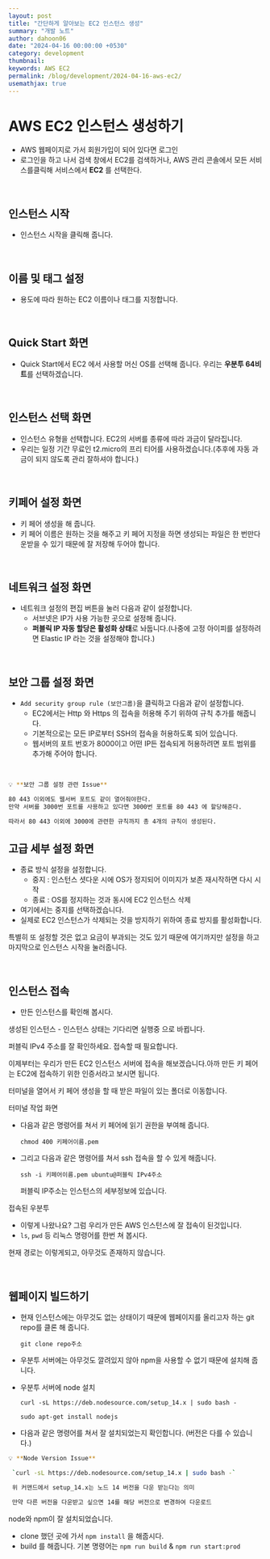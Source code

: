 ```yaml
---
layout: post
title: "간단하게 알아보는 EC2 인스턴스 생성"
summary: "개발 노트"
author: dahoon06
date: "2024-04-16 00:00:00 +0530"
category: development
thumbnail: 
keywords: AWS EC2
permalink: /blog/development/2024-04-16-aws-ec2/
usemathjax: true
---
```


# AWS EC2 인스턴스 생성하기

- AWS 웹페이지로 가서 회원가입이 되어 있다면 로그인
- 로그인을 하고 나서 검색 창에서 EC2를 검색하거나, AWS 관리 콘솔에서 모든 서비스를클릭해 서비스에서 **EC2** 를 선택한다.

<br/>


## 인스턴스 시작

- 인스턴스 시작을 클릭해 줍니다.


<br/>

## 이름 및 태그 설정

- 용도에 따라 원하는 EC2 이름이나 태그를 지정합니다.    

<br/>


## Quick Start 화면

- Quick Start에서 EC2 에서 사용할 머신 OS를 선택해 줍니다. 우리는 **우분투 64비트**를 선택하겠습니다.

<br/>


## 인스턴스 선택 화면

- 인스턴스 유형을 선택합니다. EC2의 서버를 종류에 따라 과금이 달라집니다.
- 우리는 일정 기간 무료인 t2.micro의 프리 티어를 사용하겠습니다.(추후에 자동 과금이 되지 않도록 관리 잘하셔야 합니다.)

<br/>


## 키페어 설정 화면

- 키 페어 생성을 해 줍니다.
- 키 페어 이름은 원하는 것을 해주고 키 페어 지정을 하면 생성되는 파일은 한 번만다운받을 수 있기 때문에 잘 저장해 두어야 합니다.

<br/>


## 네트워크 설정 화면

- 네트워크 설정의 편집 버튼을 눌러 다음과 같이 설정합니다.
  - 서브넷은 IP가 사용 가능한 곳으로 설정해 줍니다.
  - **퍼블릭 IP 자동 할당은 활성화 상태**로 놔둡니다.(나중에 고정 아이피를 설정하려면 Elastic IP 라는 것을 설정해야 합니다.)

<br/>


## 보안 그룹 설정 화면

- `Add security group rule (보안그룹)`을 클릭하고 다음과 같이 설정합니다.
  - EC2에서는 Http 와 Https 의 접속을 허용해 주기 위하여 규칙 추가를 해줍니다.
  - 기본적으로는 모든 IP로부터 SSH의 접속을 허용하도록 되어 있습니다.
  - 웹서버의 포트 번호가 8000이고 어떤 IP든 접속되게 허용하려면 포트 범위를 추가해 주어야 합니다.

<br/>

```bash
💡 **보안 그룹 설정 관련 Issue**

80 443 이외에도 웹서버 포트도 같이 열어줘야한다.
만약 서버를 3000번 포트를 사용하고 있다면 3000번 포트를 80 443 에 할당해준다.

따라서 80 443 이외에 3000에 관련한 규칙까지 총 4개의 규칙이 생성된다.
```


## 고급 세부 설정 화면

- 종료 방식 설정을 설정합니다.
    - 중지 : 인스턴스 셧다운 시에 OS가 정지되어 이미지가 보존 재시작하면 다시 시작
    - 종료 : OS를 정지하는 것과 동시에 EC2 인스턴스 삭제
- 여기에서는 중지를 선택하겠습니다.
- 실제로 EC2 인스턴스가 삭제되는 것을 방지하기 위하여 종료 방지를 활성화합니다.

특별히 또 설정할 것은 없고 요금이 부과되는 것도 있기 때문에 여기까지만 설정을 하고마지막으로 인스턴스 시작을 눌러줍니다.

<br/>


## 인스턴스 접속

- 만든 인스턴스를 확인해 봅시다.

생성된 인스턴스 - 인스턴스 상태는 기다리면 실행중 으로 바뀝니다.

퍼블릭 IPv4 주소를 잘 확인하세요. 접속할 때 필요합니다.

이제부터는 우리가 만든 EC2 인스턴스 서버에 접속을 해보겠습니다.아까 만든 키 페어는 EC2에 접속하기 위한 인증서라고 보시면 됩니다.

터미널을 열어서 키 페어 생성을 할 때 받은 파일이 있는 폴더로 이동합니다.

터미널 작업 화면

- 다음과 같은 명령어를 쳐서 키 페어에 읽기 권한을 부여해 줍니다.
    
    `chmod 400 키페어이름.pem`
    
- 그리고 다음과 같은 명령어를 쳐서 ssh 접속을 할 수 있게 해줍니다.
    
    `ssh -i 키페어이름.pem ubuntu@퍼블릭 IPv4주소`
    
    퍼블릭 IP주소는 인스턴스의 세부정보에 있습니다.
    

접속된 우분투

- 이렇게 나왔나요? 그럼 우리가 만든 AWS 인스턴스에 잘 접속이 된것입니다.
- `ls`, `pwd` 등 리눅스 명령어를 한번 쳐 봅시다.

현재 경로는 이렇게되고, 아무것도 존재하지 않습니다.

<br/>


## 웹페이지 빌드하기

- 현재 인스턴스에는 아무것도 없는 상태이기 때문에 웹페이지를 올리고자 하는 git repo를 클론 해 줍니다.
    
    `git clone repo주소`
    
- 우분투 서버에는 아무것도 깔려있지 않아 npm을 사용할 수 없기 때문에 설치해 줍니다.
- 우분투 서버에 node 설치
    
    `curl -sL https://deb.nodesource.com/setup_14.x | sudo bash -` 
    
    `sudo apt-get install nodejs`
    
- 다음과 같은 명령어를 쳐서 잘 설치되었는지 확인합니다. (버전은 다를 수 있습니다.)

```bash
💡 **Node Version Issue**

 `curl -sL https://deb.nodesource.com/setup_14.x | sudo bash -` 

 위 커맨드에서 setup_14.x는 노드 14 버전을 다운 받는다는 의미

 만약 다른 버전을 다운받고 싶으면 14를 해당 버전으로 변경하여 다운로드
```

node와 npm이 잘 설치되었습니다.

- clone 했던 곳에 가서 `npm install` 을 해줍시다.
- build 를 해줍니다. 기본 명령어는 `npm run build` & `npm run start:prod`


